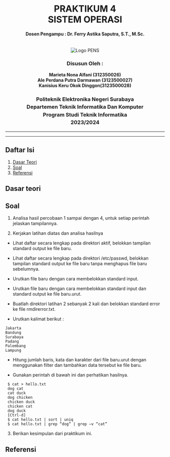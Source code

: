 <div align="center">
  <h1 style="text-align: center;font-weight: bold">PRAKTIKUM 4<br>SISTEM OPERASI</h1>
  <h4 style="text-align: center;">Dosen Pengampu : Dr. Ferry Astika Saputra, S.T., M.Sc.</h4>
</div>
<br />
<div align="center">
  <img src="https://upload.wikimedia.org/wikipedia/id/4/44/Logo_PENS.png" alt="Logo PENS">
  <h3 style="text-align: center;">Disusun Oleh : </h3>
  <p style="text-align: center;">
    <strong>Marieta Nona Alfani (312350026) </strong><br>
    <strong>Ale Perdana Putra Darmawan (3123500027) </strong><br>
    <strong>Kanisius Keru Okok Dinggon(3123500028)</strong>
  </p>
<h3 style="text-align: center;line-height: 1.5">Politeknik Elektronika Negeri Surabaya<br>Departemen Teknik Informatika Dan Komputer<br>Program Studi Teknik Informatika<br>2023/2024</h3>
  <hr><hr>
</div>

## Daftar Isi
1. [Dasar Teori](#Dasar-teori)
2. [Soal](#soal)
3. [Referensi](#Referensi)

## Dasar teori


## Soal
1. Analisa hasil percobaan 1 sampai dengan 4, untuk setiap perintah jelaskan tampilannya.


2.  Kerjakan latihan diatas dan analisa hasilnya
- Lihat daftar secara lengkap pada direktori aktif, belokkan tampilan standard output ke file baru.

- Lihat daftar secara lengkap pada direktori /etc/passwd, belokkan tampilan standard output ke file baru tanpa menghapus file baru sebelumnya.

- Urutkan file baru dengan cara membelokkan standard input.

- Urutkan file baru dengan cara membelokkan standard input dan standard output ke file baru.urut.

- Buatlah direktori latihan 2 sebanyak 2 kali dan belokkan standard error ke file rmdirerror.txt.

- Urutkan kalimat berikut :
```
Jakarta
Bandung
Surabaya
Padang
Palembang
Lampung
```

- Hitung jumlah baris, kata dan karakter dari file baru.urut dengan menggunakan filter dan tambahkan data tersebut ke file baru.

- Gunakan perintah di bawah ini dan perhatikan hasilnya.
```
 $ cat > hello.txt
 dog cat
 cat duck
 dog chicken
 chicken duck
 chicken cat
 dog duck
 [Ctrl-d]
 $ cat hello.txt | sort | uniq
 $ cat hello.txt | grep “dog” | grep –v “cat”
```

3. Berikan kesimpulan dari praktikum ini.

## Referensi
